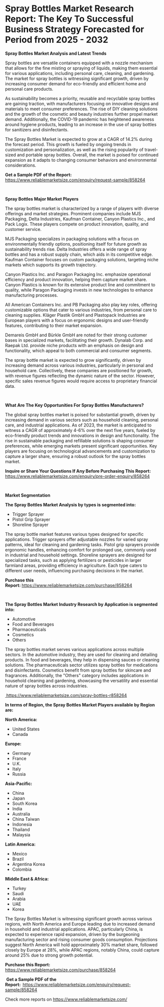 <p><h1>Spray Bottles Market Research Report: The Key To Successful Business Strategy Forecasted for Period from 2025 - 2032</h1></p><p><strong>Spray Bottles Market Analysis and Latest Trends</strong></p>
<p><p>Spray bottles are versatile containers equipped with a nozzle mechanism that allows for the fine misting or spraying of liquids, making them essential for various applications, including personal care, cleaning, and gardening. The market for spray bottles is witnessing significant growth, driven by increasing consumer demand for eco-friendly and efficient home and personal care products. </p><p>As sustainability becomes a priority, reusable and recyclable spray bottles are gaining traction, with manufacturers focusing on innovative designs and materials to meet consumer preferences. The rise of DIY cleaning solutions and the growth of the cosmetic and beauty industries further propel market demand. Additionally, the COVID-19 pandemic has heightened awareness around hygiene products, leading to an increase in the use of spray bottles for sanitizers and disinfectants.</p><p>The Spray Bottles Market is expected to grow at a CAGR of 14.2% during the forecast period. This growth is fueled by ongoing trends in customization and personalization, as well as the rising popularity of travel-sized and portable spray bottles. Overall, the market is poised for continued expansion as it adapts to changing consumer behaviors and environmental considerations.</p></p>
<p><strong>Get a Sample PDF of the Report:&nbsp;</strong> <a href="https://www.reliablemarketsize.com/enquiry/request-sample/858264?utm_campaign=1197&utm_medium=2&utm_source=Github&utm_content=ia&utm_term=06022025&utm_id=spray-bottles">https://www.reliablemarketsize.com/enquiry/request-sample/858264</a></p>
<p>&nbsp;</p>
<p><strong>Spray Bottles Major Market Players</strong></p>
<p><p>The spray bottles market is characterized by a range of players with diverse offerings and market strategies. Prominent companies include MJS Packaging, Delta Industries, Kaufman Container, Canyon Plastics Inc., and Pack Logix. These players compete on product innovation, quality, and customer service.</p><p>MJS Packaging specializes in packaging solutions with a focus on environmentally friendly options, positioning itself for future growth as sustainability trends rise. Delta Industries offers a wide range of spray bottles and has a robust supply chain, which aids in its competitive edge. Kaufman Container focuses on custom packaging solutions, targeting niche markets which supports its growth trajectory.</p><p>Canyon Plastics Inc. and Paragon Packaging Inc. emphasize operational efficiency and product innovation, helping them capture market share. Canyon Plastics is known for its extensive product line and commitment to quality, while Paragon Packaging invests in new technologies to enhance manufacturing processes.</p><p>All American Containers Inc. and PB Packaging also play key roles, offering customizable options that cater to various industries, from personal care to cleaning supplies. Kläger Plastik GmbH and Plastopack Industries are European players with a focus on ergonomic designs and user-friendly features, contributing to their market expansion.</p><p>Demareis GmbH and Bürkle GmbH are noted for their strong customer bases in specialized markets, facilitating their growth. Dynalab Corp. and Raepak Ltd. provide niche products with an emphasis on design and functionality, which appeal to both commercial and consumer segments.</p><p>The spray bottle market is expected to grow significantly, driven by increasing demand across various industries, particularly in personal and household care. Collectively, these companies are positioned for growth, with revenue figures reflecting the dynamic nature of the sector. However, specific sales revenue figures would require access to proprietary financial data.</p></p>
<p>&nbsp;</p>
<p><strong>What Are The Key Opportunities For Spray Bottles Manufacturers?</strong></p>
<p><p>The global spray bottles market is poised for substantial growth, driven by increasing demand in various sectors such as household cleaning, personal care, and industrial applications. As of 2023, the market is anticipated to witness a CAGR of approximately 4-6% over the next five years, fueled by eco-friendly product trends and innovations in design and functionality. The rise in sustainable packaging and refillable solutions is shaping consumer preferences, while emerging markets present significant opportunities. Key players are focusing on technological advancements and customization to capture a larger share, ensuring a robust outlook for the spray bottles market.</p></p>
<p><strong>Inquire or Share Your Questions If Any Before Purchasing This Report:</strong> <a href="https://www.reliablemarketsize.com/enquiry/pre-order-enquiry/858264?utm_campaign=1197&utm_medium=2&utm_source=Github&utm_content=ia&utm_term=06022025&utm_id=spray-bottles">https://www.reliablemarketsize.com/enquiry/pre-order-enquiry/858264</a></p>
<p>&nbsp;</p>
<p><strong>Market Segmentation</strong></p>
<p><strong>The Spray Bottles Market Analysis by types is segmented into:</strong></p>
<p><ul><li>Trigger Sprayer</li><li>Pistol Grip Sprayer</li><li>Shoreline Sprayer</li></ul></p>
<p><p>The spray bottle market features various types designed for specific applications. Trigger sprayers offer adjustable nozzles for varied spray patterns, ideal for cleaning and gardening tasks. Pistol grip sprayers provide ergonomic handles, enhancing comfort for prolonged use, commonly used in industrial and household settings. Shoreline sprayers are designed for specialized tasks, such as applying fertilizers or pesticides in larger farmland areas, providing efficiency in agriculture. Each type caters to different user needs, influencing purchasing decisions in the market.</p></p>
<p><strong>Purchase this Report:&nbsp;</strong><a href="https://www.reliablemarketsize.com/purchase/858264?utm_campaign=1197&utm_medium=2&utm_source=Github&utm_content=ia&utm_term=06022025&utm_id=spray-bottles">https://www.reliablemarketsize.com/purchase/858264</a></p>
<p>&nbsp;</p>
<p><strong>The Spray Bottles Market Industry Research by Application is segmented into:</strong></p>
<p><ul><li>Automotive</li><li>Food and Beverages</li><li>Pharmaceuticals</li><li>Cosmetics</li><li>Others</li></ul></p>
<p><p>The spray bottles market serves various applications across multiple sectors. In the automotive industry, they are used for cleaning and detailing products. In food and beverages, they help in dispensing sauces or cleaning solutions. The pharmaceuticals sector utilizes spray bottles for medications and disinfectants. Cosmetics benefit from spray bottles for skincare and fragrances. Additionally, the "Others" category includes applications in household cleaning and gardening, showcasing the versatility and essential nature of spray bottles across industries.</p></p>
<p><a href="https://www.reliablemarketsize.com/spray-bottles-r858264?utm_campaign=1197&utm_medium=2&utm_source=Github&utm_content=ia&utm_term=06022025&utm_id=spray-bottles">&nbsp;https://www.reliablemarketsize.com/spray-bottles-r858264</a></p>
<p><strong>In terms of Region, the Spray Bottles Market Players available by Region are:</strong></p>
<p>
    <p> <strong> North America: </strong>
        <ul>
            <li>United States</li>
            <li>Canada</li>
        </ul>
        </p> 
    <p> <strong> Europe: </strong>
        <ul>
            <li>Germany</li>
            <li>France</li>
            <li>U.K.</li>
            <li>Italy</li>
            <li>Russia</li>
        </ul>
        </p> 
    <p> <strong> Asia-Pacific: </strong>
        <ul>
            <li>China</li>
            <li>Japan</li>
            <li>South Korea</li>
            <li>India</li>
            <li>Australia</li>
            <li>China Taiwan</li>
            <li>Indonesia</li>
            <li>Thailand</li>
            <li>Malaysia</li>
        </ul>
        </p> 
    <p> <strong> Latin America: </strong>
        <ul>
            <li>Mexico</li>
            <li>Brazil</li>
            <li>Argentina Korea</li>
            <li>Colombia</li>
        </ul>
        </p> 
    <p> <strong> Middle East & Africa: </strong>
        <ul>
            <li>Turkey</li>
            <li>Saudi</li>
            <li>Arabia</li>
            <li>UAE</li>
            <li>Korea</li>
        </ul>
    </p>
    </p>
<p><p>The Spray Bottles Market is witnessing significant growth across various regions, with North America and Europe leading due to increased demand in household and industrial applications. APAC, particularly China, is expected to experience rapid expansion, driven by the burgeoning manufacturing sector and rising consumer goods consumption. Projections suggest North America will hold approximately 30% market share, followed closely by Europe at 28%, while APAC regions, notably China, could capture around 25% due to strong growth potential.</p></p>
<p><strong>Purchase this Report: </strong><a href="https://www.reliablemarketsize.com/purchase/858264?utm_campaign=1197&utm_medium=2&utm_source=Github&utm_content=ia&utm_term=06022025&utm_id=spray-bottles">https://www.reliablemarketsize.com/purchase/858264</a></p>
<p>&nbsp;<strong>Get a Sample PDF of the Report:&nbsp;&nbsp;</strong><a href="https://www.reliablemarketsize.com/enquiry/request-sample/858264?utm_campaign=1197&utm_medium=2&utm_source=Github&utm_content=ia&utm_term=06022025&utm_id=spray-bottles">https://www.reliablemarketsize.com/enquiry/request-sample/858264</a></p>
<p><strong></strong></p>
<p>Check more reports on <a href="https://www.reliablemarketsize.com/?utm_campaign=1197&utm_medium=2&utm_source=Github&utm_content=ia&utm_term=06022025&utm_id=spray-bottles">https://www.reliablemarketsize.com/</a></p>